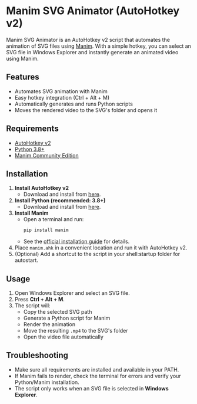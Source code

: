 # Manim SVG Animator (AutoHotkey v2)

Manim SVG Animator is an AutoHotkey v2 script that automates the animation of SVG files using [Manim](https://www.manim.community/). With a simple hotkey, you can select an SVG file in Windows Explorer and instantly generate an animated video using Manim.

## Features
- Automates SVG animation with Manim
- Easy hotkey integration (Ctrl + Alt + M)
- Automatically generates and runs Python scripts
- Moves the rendered video to the SVG's folder and opens it

## Requirements
- [AutoHotkey v2](https://www.autohotkey.com/)
- [Python 3.8+](https://www.python.org/downloads/)
- [Manim Community Edition](https://docs.manim.community/en/stable/installation.html)

## Installation
1. **Install AutoHotkey v2**
   - Download and install from [here](https://www.autohotkey.com/).
2. **Install Python (recommended: 3.8+)**
   - Download and install from [here](https://www.python.org/downloads/).
3. **Install Manim**
   - Open a terminal and run:
     ```powershell
     pip install manim
     ```
   - See the [official installation guide](https://docs.manim.community/en/stable/installation.html) for details.
4. Place `manim.ahk` in a convenient location and run it with AutoHotkey v2.
5. (Optional) Add a shortcut to the script in your shell:startup folder for autostart.

## Usage
1. Open Windows Explorer and select an SVG file.
2. Press **Ctrl + Alt + M**.
3. The script will:
   - Copy the selected SVG path
   - Generate a Python script for Manim
   - Render the animation
   - Move the resulting `.mp4` to the SVG's folder
   - Open the video file automatically

## Troubleshooting
- Make sure all requirements are installed and available in your PATH.
- If Manim fails to render, check the terminal for errors and verify your Python/Manim installation.
- The script only works when an SVG file is selected in **Windows Explorer**.
